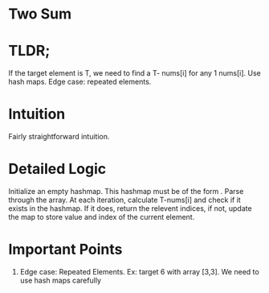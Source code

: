 # Two Sum

<h1>TLDR;</h1>

If the target element is T, we need to find a T- nums[i] for any 1 nums[i]. Use hash maps. Edge case: repeated elements.

<h1>Intuition</h1>
Fairly straightforward intuition.

<h1>Detailed Logic</h1>
Initialize an empty hashmap. This hashmap must be of the form <i><value, index></i>. Parse through the array. At each iteration, calculate T-nums[i] and check if it exists in the hashmap. If it does, return the relevent indices, if not, update the map to store value and index of the current element.


<h1>Important Points</h1>

<ol>
<li>Edge case: Repeated Elements. Ex: target 6 with array [3,3]. We need to use hash maps carefully</li>
</ol>
